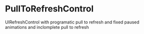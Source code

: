 # PullToRefreshControl
UIRefreshControl with programatic pull to refresh and fixed paused animations and inclomplete pull to refresh
